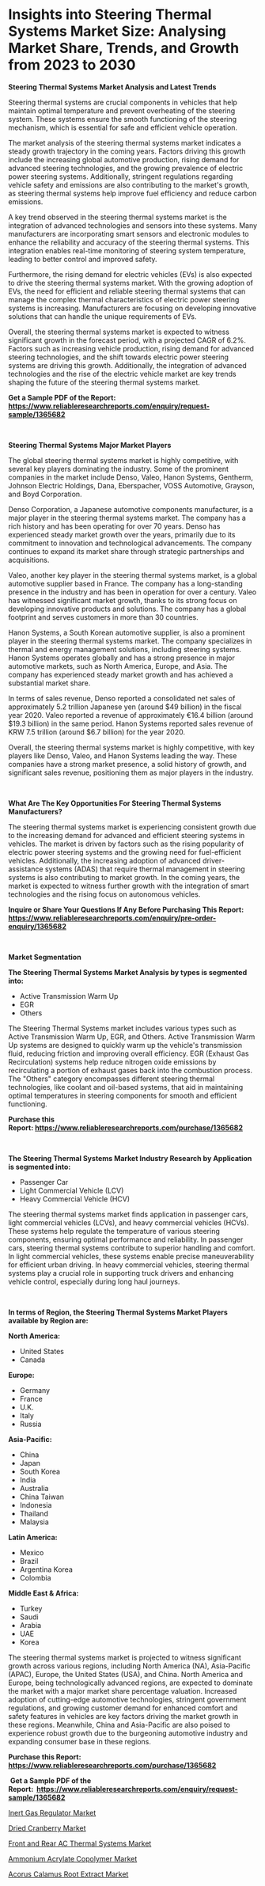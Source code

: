 <p><h1>Insights into Steering Thermal Systems Market Size: Analysing Market Share, Trends, and Growth from 2023 to 2030</h1></p><p><strong>Steering Thermal Systems Market Analysis and Latest Trends</strong></p>
<p><p>Steering thermal systems are crucial components in vehicles that help maintain optimal temperature and prevent overheating of the steering system. These systems ensure the smooth functioning of the steering mechanism, which is essential for safe and efficient vehicle operation.</p><p>The market analysis of the steering thermal systems market indicates a steady growth trajectory in the coming years. Factors driving this growth include the increasing global automotive production, rising demand for advanced steering technologies, and the growing prevalence of electric power steering systems. Additionally, stringent regulations regarding vehicle safety and emissions are also contributing to the market's growth, as steering thermal systems help improve fuel efficiency and reduce carbon emissions.</p><p>A key trend observed in the steering thermal systems market is the integration of advanced technologies and sensors into these systems. Many manufacturers are incorporating smart sensors and electronic modules to enhance the reliability and accuracy of the steering thermal systems. This integration enables real-time monitoring of steering system temperature, leading to better control and improved safety.</p><p>Furthermore, the rising demand for electric vehicles (EVs) is also expected to drive the steering thermal systems market. With the growing adoption of EVs, the need for efficient and reliable steering thermal systems that can manage the complex thermal characteristics of electric power steering systems is increasing. Manufacturers are focusing on developing innovative solutions that can handle the unique requirements of EVs.</p><p>Overall, the steering thermal systems market is expected to witness significant growth in the forecast period, with a projected CAGR of 6.2%. Factors such as increasing vehicle production, rising demand for advanced steering technologies, and the shift towards electric power steering systems are driving this growth. Additionally, the integration of advanced technologies and the rise of the electric vehicle market are key trends shaping the future of the steering thermal systems market.</p></p>
<p><strong>Get a Sample PDF of the Report:&nbsp; <a href="https://www.reliableresearchreports.com/enquiry/request-sample/1365682">https://www.reliableresearchreports.com/enquiry/request-sample/1365682</a></strong></p>
<p>&nbsp;</p>
<p><strong>Steering Thermal Systems Major Market Players</strong></p>
<p><p>The global steering thermal systems market is highly competitive, with several key players dominating the industry. Some of the prominent companies in the market include Denso, Valeo, Hanon Systems, Gentherm, Johnson Electric Holdings, Dana, Eberspacher, VOSS Automotive, Grayson, and Boyd Corporation.</p><p>Denso Corporation, a Japanese automotive components manufacturer, is a major player in the steering thermal systems market. The company has a rich history and has been operating for over 70 years. Denso has experienced steady market growth over the years, primarily due to its commitment to innovation and technological advancements. The company continues to expand its market share through strategic partnerships and acquisitions.</p><p>Valeo, another key player in the steering thermal systems market, is a global automotive supplier based in France. The company has a long-standing presence in the industry and has been in operation for over a century. Valeo has witnessed significant market growth, thanks to its strong focus on developing innovative products and solutions. The company has a global footprint and serves customers in more than 30 countries.</p><p>Hanon Systems, a South Korean automotive supplier, is also a prominent player in the steering thermal systems market. The company specializes in thermal and energy management solutions, including steering systems. Hanon Systems operates globally and has a strong presence in major automotive markets, such as North America, Europe, and Asia. The company has experienced steady market growth and has achieved a substantial market share.</p><p>In terms of sales revenue, Denso reported a consolidated net sales of approximately 5.2 trillion Japanese yen (around $49 billion) in the fiscal year 2020. Valeo reported a revenue of approximately €16.4 billion (around $19.3 billion) in the same period. Hanon Systems reported sales revenue of KRW 7.5 trillion (around $6.7 billion) for the year 2020.</p><p>Overall, the steering thermal systems market is highly competitive, with key players like Denso, Valeo, and Hanon Systems leading the way. These companies have a strong market presence, a solid history of growth, and significant sales revenue, positioning them as major players in the industry.</p></p>
<p>&nbsp;</p>
<p><strong>What Are The Key Opportunities For Steering Thermal Systems Manufacturers?</strong></p>
<p><p>The steering thermal systems market is experiencing consistent growth due to the increasing demand for advanced and efficient steering systems in vehicles. The market is driven by factors such as the rising popularity of electric power steering systems and the growing need for fuel-efficient vehicles. Additionally, the increasing adoption of advanced driver-assistance systems (ADAS) that require thermal management in steering systems is also contributing to market growth. In the coming years, the market is expected to witness further growth with the integration of smart technologies and the rising focus on autonomous vehicles.</p></p>
<p><strong>Inquire or Share Your Questions If Any Before Purchasing This Report: <a href="https://www.reliableresearchreports.com/enquiry/pre-order-enquiry/1365682">https://www.reliableresearchreports.com/enquiry/pre-order-enquiry/1365682</a></strong></p>
<p>&nbsp;</p>
<p><strong>Market Segmentation</strong></p>
<p><strong>The Steering Thermal Systems Market Analysis by types is segmented into:</strong></p>
<p><ul><li>Active Transmission Warm Up</li><li>EGR</li><li>Others</li></ul></p>
<p><p>The Steering Thermal Systems market includes various types such as Active Transmission Warm Up, EGR, and Others. Active Transmission Warm Up systems are designed to quickly warm up the vehicle's transmission fluid, reducing friction and improving overall efficiency. EGR (Exhaust Gas Recirculation) systems help reduce nitrogen oxide emissions by recirculating a portion of exhaust gases back into the combustion process. The "Others" category encompasses different steering thermal technologies, like coolant and oil-based systems, that aid in maintaining optimal temperatures in steering components for smooth and efficient functioning.</p></p>
<p><strong>Purchase this Report:&nbsp;<a href="https://www.reliableresearchreports.com/purchase/1365682">https://www.reliableresearchreports.com/purchase/1365682</a></strong></p>
<p>&nbsp;</p>
<p><strong>The Steering Thermal Systems Market Industry Research by Application is segmented into:</strong></p>
<p><ul><li>Passenger Car</li><li>Light Commercial Vehicle (LCV)</li><li>Heavy Commercial Vehicle (HCV)</li></ul></p>
<p><p>The steering thermal systems market finds application in passenger cars, light commercial vehicles (LCVs), and heavy commercial vehicles (HCVs). These systems help regulate the temperature of various steering components, ensuring optimal performance and reliability. In passenger cars, steering thermal systems contribute to superior handling and comfort. In light commercial vehicles, these systems enable precise maneuverability for efficient urban driving. In heavy commercial vehicles, steering thermal systems play a crucial role in supporting truck drivers and enhancing vehicle control, especially during long haul journeys.</p></p>
<p>&nbsp;</p>
<p><strong>In terms of Region, the Steering Thermal Systems Market Players available by Region are:</strong></p>
<p>
    <p> <strong> North America: </strong>
        <ul>
            <li>United States</li>
            <li>Canada</li>
        </ul>
        </p> 
    <p> <strong> Europe: </strong>
        <ul>
            <li>Germany</li>
            <li>France</li>
            <li>U.K.</li>
            <li>Italy</li>
            <li>Russia</li>
        </ul>
        </p> 
    <p> <strong> Asia-Pacific: </strong>
        <ul>
            <li>China</li>
            <li>Japan</li>
            <li>South Korea</li>
            <li>India</li>
            <li>Australia</li>
            <li>China Taiwan</li>
            <li>Indonesia</li>
            <li>Thailand</li>
            <li>Malaysia</li>
        </ul>
        </p> 
    <p> <strong> Latin America: </strong>
        <ul>
            <li>Mexico</li>
            <li>Brazil</li>
            <li>Argentina Korea</li>
            <li>Colombia</li>
        </ul>
        </p> 
    <p> <strong> Middle East & Africa: </strong>
        <ul>
            <li>Turkey</li>
            <li>Saudi</li>
            <li>Arabia</li>
            <li>UAE</li>
            <li>Korea</li>
        </ul>
    </p>
    </p>
<p><p>The steering thermal systems market is projected to witness significant growth across various regions, including North America (NA), Asia-Pacific (APAC), Europe, the United States (USA), and China. North America and Europe, being technologically advanced regions, are expected to dominate the market with a major market share percentage valuation. Increased adoption of cutting-edge automotive technologies, stringent government regulations, and growing customer demand for enhanced comfort and safety features in vehicles are key factors driving the market growth in these regions. Meanwhile, China and Asia-Pacific are also poised to experience robust growth due to the burgeoning automotive industry and expanding consumer base in these regions.</p></p>
<p><strong>Purchase this Report: <a href="https://www.reliableresearchreports.com/purchase/1365682">https://www.reliableresearchreports.com/purchase/1365682</a></strong></p>
<p>&nbsp;<strong>Get a Sample PDF of the Report:&nbsp;&nbsp;<a href="https://www.reliableresearchreports.com/enquiry/request-sample/1365682">https://www.reliableresearchreports.com/enquiry/request-sample/1365682</a></strong></p>
<p><strong></strong></p>
<p><p><a href="https://www.linkedin.com/pulse/inert-gas-regulator-market-size-share-global-analysi-yfbic/">Inert Gas Regulator Market</a></p><p><a href="https://github.com/santosh758595/Market-Research-Report-List-1/blob/main/dried-cranberry-market.md">Dried Cranberry Market</a></p><p><a href="https://github.com/Chiragrp26/Market-Research-Report-List-1/blob/main/front-and-rear-ac-thermal-systems-market.md">Front and Rear AC Thermal Systems Market</a></p><p><a href="https://medium.com/@there.mix.bring/ammonium-acrylate-copolymer-market-size-growth-forecast-2023-2030-400b5c33faf0">Ammonium Acrylate Copolymer Market</a></p><p><a href="https://medium.com/@half.skull.am/acorus-calamus-root-extract-market-size-growth-forecast-2023-2030-b1a8b78ce89e">Acorus Calamus Root Extract Market</a></p></p>